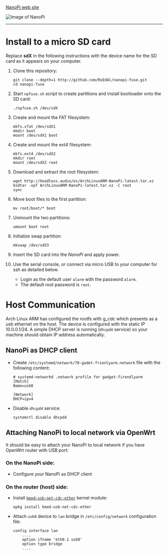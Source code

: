 
[NanoPi web site](http://www.nanopi.org/NanoPi_Feature.html)

![Image of NanoPi](http://www.nanopi.org/image/nanopi/nanopi.jpg)

-----------

# Install to a micro SD card

Replace **sdX** in the following instructions with the device name for the SD card as it appears on your computer.

1.  Clone this repository:

    ````
    git clone --depth=1 http://github.com/RoEdAl/nanopi-fuse.git
    cd nanopi-fuse
    ````

2.  Start `npfuse.sh` script to create partitions and install bootloader onto the SD card:
    
    ````
    ./npfuse.sh /dev/sdX
    ````

3.  Create and mount the FAT filesystem:

    ````    
    mkfs.vfat /dev/sdX1
    mkdir boot 
    mount /dev/sdX1 boot
    ````

4.  Create and mount the ext4 filesystem:

    ````
    mkfs.ext4 /dev/sdX2
    mkdir root
    mount /dev/sdX2 root
    ````

5.  Download and extract the root filesystem:

    ````
    wget http://headless.audio/os/ArchLinuxARM-NanoPi-latest.tar.xz
    bsdtar -xpf ArchLinuxARM-NanoPi-latest.tar.xz -C root
    sync
    ````

6.  Move boot files to the first partition:

    ````
    mv root/boot/* boot
    ````

8.  Unmount the two partitions:

    ````
    umount boot root
    ````

7.  Initialize swap partition:

    ````
    mkswap /dev/sdX3
    ````

9.  Insert the SD card into the *NanoPi* and apply power.
10. Use the serial console, or connect via micro USB to your computer for ssh as detailed below.
    - Login as the default user `alarm` with the password `alarm`.
    - The default root password is `root`.

# Host Communication

Arch Linux ARM has configured the rootfs with g\_cdc which presents as a usb ethernet on the host.
The device is configured with the static IP 10.0.0.1/24. A simple DHCP server is running (`dhcpd4` service) so your machine should obtain IP address automatically.

## NanoPi as DHCP client

* Create `/etc/systemd/network/70-gadet-frienlyarm.network` file with the following content:

    ````
    # systemd-networkd .network profile for gadget-firendlyarm
    [Match]
    Name=usb0

    [Network]
    DHCP=ipv4
    ````

* Disable `dhcpd4` service:

    ````
    systemctl disable dhcpd4
    ````

## Attaching NanoPi to local network via OpenWrt

It should be easy to attach your NanoPi to local network if you have OpenWrt router with USB port:

### On the NanoPi side:

* Configure your NanoPi as DHCP client

### On the router (host) side:

* Install [`kmod-usb-net-cdc-ether`](https://wiki.openwrt.org/doc/howto/usb.tethering) kernel module:

    ````
    opkg install kmod-usb-net-cdc-ether
    ````

* Attach `usb0` device to `lan` bridge  in `/etc/config/network` configuration file:

    ````
    config interface lan
        ....
        option ifname 'eth0.1 usb0'
        option type bridge
        ....
    ````

